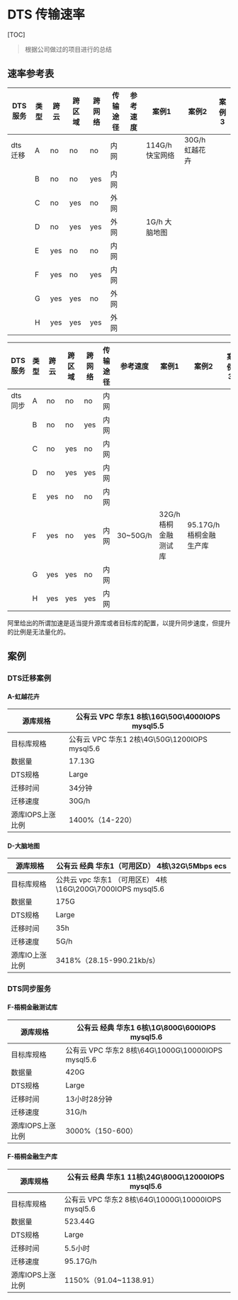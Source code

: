 # DTS 传输速率

[TOC]



> 根据公司做过的项目进行的总结

## 速率参考表



| DTS服务 | 类型   | 跨云   | 跨区域  | 跨网络  | 传输途径 | 参考速度 | 案例1         | 案例2        | 案例3  |
| ----- | ---- | ---- | ---- | ---- | ---- | ---- | ----------- | ---------- | ---- |
| dts迁移 | A    | no   | no   | no   | 内网   |      | 114G/h 快宝网络 | 30G/h 虹越花卉 |      |
|       | B    | no   | no   | yes  | 内网   |      |             |            |      |
|       | C    | no   | yes  | no   | 外网   |      |             |            |      |
|       | D    | no   | yes  | yes  | 外网   |      | 1G/h 大脑地图   |            |      |
|       | E    | yes  | no   | no   | 内网   |      |             |            |      |
|       | F    | yes  | no   | yes  | 内网   |      |             |            |      |
|       | G    | yes  | yes  | no   | 外网   |      |             |            |      |
|       | H    | yes  | yes  | yes  | 外网   |      |             |            |      |

| DTS服务 | 类型   | 跨云   | 跨区域  | 跨网络  | 传输途径 | 参考速度     | 案例1           | 案例2             | 案例3  |
| ----- | ---- | ---- | ---- | ---- | ---- | -------- | ------------- | --------------- | ---- |
| dts同步 | A    | no   | no   | no   | 内网   |          |               |                 |      |
|       | B    | no   | no   | yes  | 内网   |          |               |                 |      |
|       | C    | no   | yes  | no   | 内网   |          |               |                 |      |
|       | D    | no   | yes  | yes  | 内网   |          |               |                 |      |
|       | E    | yes  | no   | no   | 内网   |          |               |                 |      |
|       | F    | yes  | no   | yes  | 内网   | 30~50G/h | 32G/h 梧桐金融测试库 | 95.17G/h梧桐金融生产库 |      |
|       | G    | yes  | yes  | no   | 内网   |          |               |                 |      |
|       | H    | yes  | yes  | yes  | 内网   |          |               |                 |      |



阿里给出的所谓加速是适当提升源库或者目标库的配置，以提升同步速度，但提升的比例是无法量化的。

## 案例

### DTS迁移案例



#### A-虹越花卉

| 源库规格       | 公有云 VPC 华东1  8核\16G\50G\4000IOPS mysql5.5 |
| ---------- | ---------------------------------------- |
| 目标库规格      | 公有云 VPC 华东1  2核\4G\50G\1200IOPS mysql5.6 |
| 数据量        | 17.13G                                   |
| DTS规格      | Large                                    |
| 迁移时间       | 34分钟                                     |
| 迁移速度       | 30G/h                                    |
| 源库IOPS上涨比例 | 1400%（14-220）                            |

#### D-大脑地图

| 源库规格     | 公有云 经典 华东1（可用区D）  4核\32G\5Mbps     ecs   |
| -------- | ---------------------------------------- |
| 目标库规格    | 公共云 vpc 华东1 （可用区E） 4核\16G\200G\7000IOPS mysql5.6 |
| 数据量      | 175G                                     |
| DTS规格    | Large                                    |
| 迁移时间     | 35h                                      |
| 迁移速度     | 5G/h                                     |
| 源库IO上涨比例 | 3418%（28.15-990.21kb/s）                  |

### DTS同步服务

####  F-梧桐金融测试库

| 源库规格       | 公有云 经典 华东1   6核\1G\800G\600IOPS mysql5.6 |
| ---------- | ---------------------------------------- |
| 目标库规格      | 公有云 VPC 华东2    8核\64G\1000G\10000IOPS mysql5.6 |
| 数据量        | 420G                                     |
| DTS规格      | Large                                    |
| 迁移时间       | 13小时28分钟                                 |
| 迁移速度       | 31G/h                                    |
| 源库IOPS上涨比例 | 3000%（150-600）                           |



#### F-梧桐金融生产库

| 源库规格       | 公有云 经典 华东1   11核\24G\800G\12000IOPS mysql5.6 |
| ---------- | ---------------------------------------- |
| 目标库规格      | 公有云 VPC  华东2     8核\64G\1000G\10000IOPS mysql5.6 |
| 数据量        | 523.44G                                  |
| DTS规格      | Large                                    |
| 迁移时间       | 5.5小时                                    |
| 迁移速度       | 95.17G/h                                 |
| 源库IOPS上涨比例 | 1150%（91.04~1138.91）                     |